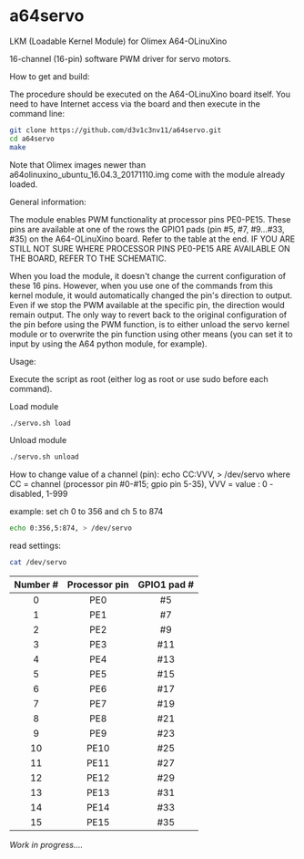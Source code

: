 # a64servo

LKM (Loadable Kernel Module) for Olimex A64-OLinuXino 

16-channel (16-pin) software PWM driver for servo motors.

How to get and build:

The procedure should be executed on the A64-OLinuXino board itself. You need to have Internet access 
via the board and then execute in the command line:
```bash
git clone https://github.com/d3v1c3nv11/a64servo.git
cd a64servo
make
```
Note that Olimex images newer than a64olinuxino_ubuntu_16.04.3_20171110.img come with the module already loaded.

General information:

The module enables PWM functionality at processor pins PE0-PE15. These pins are available at one of the rows the GPIO1 pads (pin #5, #7, #9...#33, #35) on the A64-OLinuXino board. Refer to the table at the end. IF YOU ARE STILL NOT SURE WHERE PROCESSOR PINS PE0-PE15 ARE AVAILABLE ON THE BOARD, REFER TO THE SCHEMATIC.

When you load the module, it doesn't change the current configuration of these 16 pins. However, when you use one of the commands from this kernel module, it would automatically changed the pin's direction to output. Even if we stop the PWM available at the specific pin, the direction would remain output. The only way to revert back to the original configuration of the pin before using the PWM function, is to either unload the servo kernel module or to overwrite the pin function using other means (you can set it to input by using the A64 python module, for example).

Usage: 

Execute the script as root (either log as root or use sudo before each command).

Load module
```bash
./servo.sh load
```
Unload module
```bash
./servo.sh unload
```
How to change value of a channel (pin):
echo CC:VVV, > /dev/servo
where CC = channel (processor pin #0-#15; gpio pin 5-35), VVV = value : 0 - disabled, 1-999

example: set ch 0 to 356 and ch 5 to 874
```bash
echo 0:356,5:874, > /dev/servo
```
read settings:
```bash
cat /dev/servo
```

Number # | Processor pin | GPIO1 pad #
:---: | :---: | :---:
0 | PE0 | #5
1 | PE1 | #7
2 | PE2 | #9
3 | PE3 | #11
4 | PE4 | #13
5 | PE5 | #15
6 | PE6 | #17
7 | PE7 | #19
8 | PE8 | #21
9 | PE9 | #23
10 | PE10 | #25
11 | PE11 | #27
12 | PE12 | #29
13 | PE13 | #31
14 | PE14 | #33
15 | PE15 | #35


_*Work in progress....*_

